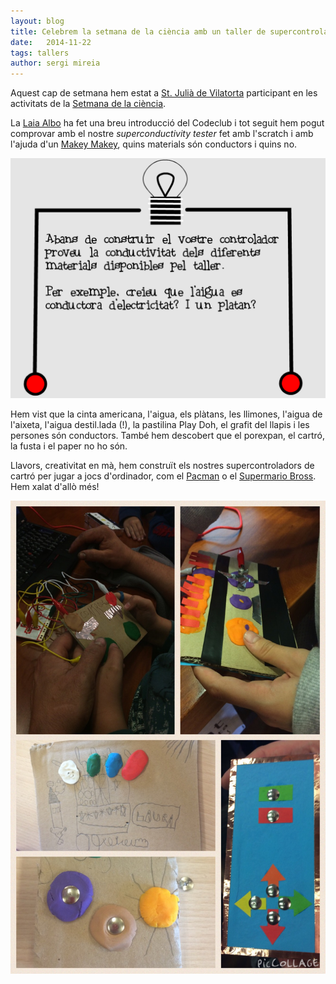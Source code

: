 ```yaml
---
layout: blog
title: Celebrem la setmana de la ciència amb un taller de supercontroladors de cartró!
date:   2014-11-22
tags: tallers
author: sergi mireia
---
```


Aquest cap de setmana hem estat a [St. Julià de Vilatorta](http://www.vilatorta.cat/) participant en les activitats de la [Setmana de la ciència](http://setmanaciencia.fundaciorecerca.cat/).

La [Laia Albo](https://twitter.com/LaiaAlbo) ha fet una breu introducció del Codeclub i tot seguit hem pogut comprovar amb el nostre *superconductivity tester* fet amb l'scratch i amb l'ajuda d'un [Makey Makey](http://www.makeymakey.com), quins materials són conductors i quins no.

[![superconductivity tester](/blog/images_blog/superconductivitytester.png)](http://scratch.mit.edu/projects/35688970)

Hem vist que la cinta americana, l'aigua, els plàtans, les llimones, l'aigua de l'aixeta, l'aigua destil.lada (!), la pastilina Play Doh, el grafit del llapis i les persones són conductors. També hem descobert que el porexpan, el cartró, la fusta i el paper no ho són.

Llavors, creativitat en mà, hem construït els nostres supercontroladors de cartró per jugar a jocs d'ordinador, com el [Pacman](http://scratch.mit.edu/projects/13701368/) o el [Supermario Bross](http://scratch.mit.edu/projects/20502/). Hem xalat d'allò més!

[![Supercontroladors de cartró](/blog/images_blog/taller_conductivitat_santjulia.jpg)]()

 
